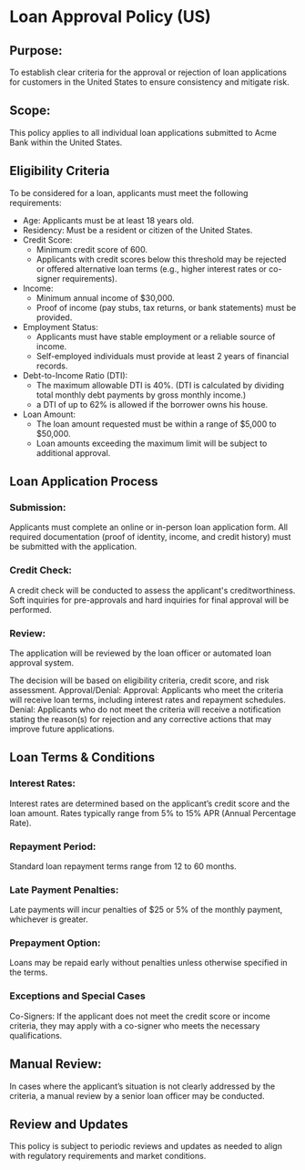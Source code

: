 # Loan Approval Policy (US)
## Purpose:
To establish clear criteria for the approval or rejection of loan applications for customers in the United States to ensure
consistency and mitigate risk.
## Scope:
This policy applies to all individual loan applications submitted to Acme Bank within the United States.
## Eligibility Criteria
To be considered for a loan, applicants must meet the following requirements:
* Age: Applicants must be at least 18 years old.
* Residency: Must be a resident or citizen of the United States.
* Credit Score:
   * Minimum credit score of 600.
   * Applicants with credit scores below this threshold may be rejected or offered alternative loan terms (e.g., higher interest rates or co-signer requirements).
* Income:
   * Minimum annual income of $30,000.
   * Proof of income (pay stubs, tax returns, or bank statements) must be provided.
* Employment Status:
   * Applicants must have stable employment or a reliable source of income.
   * Self-employed individuals must provide at least 2 years of financial records.
* Debt-to-Income Ratio (DTI):
   * The maximum allowable DTI is 40%. (DTI is calculated by dividing total monthly debt payments by gross monthly
income.)
   * a DTI of up to 62% is allowed if the borrower owns his house.
* Loan Amount:
   * The loan amount requested must be within a range of $5,000 to $50,000.
   * Loan amounts exceeding the maximum limit will be subject to additional approval.
## Loan Application Process
### Submission:
Applicants must complete an online or in-person loan application form.
All required documentation (proof of identity, income, and credit history) must be submitted with the application.
### Credit Check:
A credit check will be conducted to assess the applicant's creditworthiness.
Soft inquiries for pre-approvals and hard inquiries for final approval will be performed.
### Review:
The application will be reviewed by the loan officer or automated loan approval system.

The decision will be based on eligibility criteria, credit score, and risk assessment.
Approval/Denial:
Approval: Applicants who meet the criteria will receive loan terms, including interest rates and repayment schedules.
Denial: Applicants who do not meet the criteria will receive a notification stating the reason(s) for rejection and any
corrective actions that may improve future applications.

## Loan Terms & Conditions
### Interest Rates:
Interest rates are determined based on the applicant’s credit score and the loan amount.
Rates typically range from 5% to 15% APR (Annual Percentage Rate).

### Repayment Period:
Standard loan repayment terms range from 12 to 60 months.

### Late Payment Penalties:
Late payments will incur penalties of $25 or 5% of the monthly payment, whichever is greater.

### Prepayment Option:
Loans may be repaid early without penalties unless otherwise specified in the terms.

### Exceptions and Special Cases
Co-Signers:
If the applicant does not meet the credit score or income criteria, they may apply with a co-signer who meets the necessary
qualifications.

## Manual Review:
In cases where the applicant’s situation is not clearly addressed by the criteria, a manual review by a senior loan officer may
be conducted.

## Review and Updates
This policy is subject to periodic reviews and updates as needed to align with regulatory requirements and market conditions.
